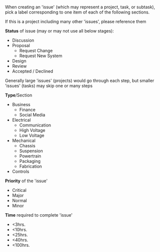 When creating an 'issue' (which may represent a project, task, or subtask), pick a label corresponding to one item of each of the following sections.

If this is a project including many other 'issues', please reference them 

__Status__ of issue (may or may not use all below stages):
* Discussion
* Proposal
  * Request Change
  * Request New System
* Design
* Review
* Accepted / Declined

Generally large 'issues' (projects) would go through each step, but smaller 'issues' (tasks) may skip one or many steps

__Type__/Section
* Business
  * Finance
  * Social Media
* Electrical
  * Communication
  * High Voltage
  * Low Voltage
* Mechanical 
  * Chassis
  * Suspension
  * Powertrain
  * Packaging
  * Fabrication
* Controls

__Priority__ of the 'issue'
* Critical
* Major
* Normal
* Minor

__Time__ required to complete 'issue'
* <3hrs.
* <10hrs.
* <25hrs.
* <40hrs.
* <100hrs.
